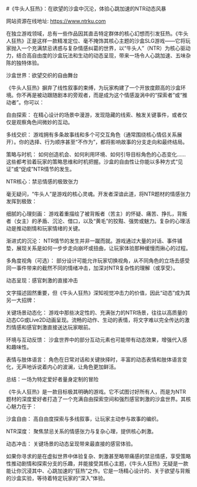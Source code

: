 #《牛头人狂热》：在欲望的沙盒中沉沦，体验心跳加速的NTR动态风暴

网站资源在线地址: https://www.ntrku.com

在独立游戏领域，总有一些作品因其直击特定群体的核心幻想而引发狂热。《牛头人狂热》正是这样一款精准定位、毫不掩饰其核心主题的沙盒SLG游戏——它将玩家抛入一个充满禁忌诱惑与复杂情感纠葛的世界，以“牛头人”（NTR）为核心驱动力，结合高自由度的沙盒玩法和生动的动态呈现，带来一场令人心跳加速、五味杂陈的独特体验。

沙盒世界：欲望交织的自由舞台

《牛头人狂热》摒弃了线性叙事的束缚，为玩家构建了一个开放度颇高的沙盒环境。你不再是被动跟随剧本的旁观者，而是成为这个情感漩涡中的“探索者”或“推动者”。你可以：

自由探索： 在精心设计的场景中漫游，发现隐藏的线索、触发关键事件，或者仅仅是观察角色间微妙的互动。

多线交织： 游戏拥有多条故事线和多个可交互角色（通常围绕核心情侣关系展开）。你的选择、行为顺序甚至“不作为”，都将影响故事的分支走向和最终结局。

策略与时机： 如何创造机会、如何利用环境、如何引导目标角色的心态变化……这些都考验着玩家的策略思维和时机把握。沙盒的自由性让你能以多种方式“见证”或“促成”NTR情节的发生。

NTR核心：禁忌情感的极致张力

毫无疑问，“牛头人”是游戏的核心灵魂。开发者深谙此道，将NTR题材的情感张力发挥到极致：

细腻的心理刻画： 游戏着重描绘了被背叛者（苦主）的怀疑、痛苦、挣扎，背叛者（女主）的矛盾、沉沦、借口，以及“黄毛”的狡黠、强势或魅力。复杂的心理活动是推动剧情和玩家情绪的关键。

渐进式的沉沦： NTR情节的发生并非一蹴而就。游戏通过大量的对话、事件铺垫，展现关系是如何一步步走向崩坏或扭曲，让玩家体验那种缓慢而揪心的过程。

多角度视角（可选）： 部分设计可能允许玩家切换视角，从不同角色的立场去感受同一事件带来的截然不同的情绪冲击，加深对NTR复杂性的理解（或享受）。

动态呈现：感官刺激的直接冲击

文字描述固然重要，但《牛头人狂热》深知视觉冲击力的价值，因此“动态”成为其另一大招牌：

关键场景动态化： 游戏中那些决定性的、充满张力的NTR场景，往往以高质量的动态CG或Live2D动画呈现。流畅的动作、生动的表情，将文字难以完全传达的激烈情感和感官刺激直接送达玩家眼前。

环境与互动反馈： 沙盒世界中的部分互动元素也可能带有动态效果，增强代入感和趣味性。

表情与肢体语言： 角色在日常对话和关键抉择时，丰富的动态表情和肢体语言变化，无声地诉说着内心的波澜，让角色更加鲜活。

总结：一场为特定爱好者量身定制的冒险

《牛头人狂热》是一款目标极其明确的游戏。它不试图讨好所有人，而是为NTR题材的深度爱好者打造了一个充满自由探索空间和强烈感官刺激的沙盒世界。其核心魅力在于：

沙盒自由： 高自由度探索与多线叙事，让玩家主动参与故事的编织。

NTR深度： 聚焦禁忌关系的情感张力与复杂心理，提供核心刺激。

动态冲击： 关键场景的动态呈现带来最直接的感官体验。

如果你寻求的是在虚拟世界中体验复杂、刺激甚至略带痛感的禁忌情感，享受策略性推动剧情和探索分支的乐趣，并能接受其核心主题，《牛头人狂热》无疑是一款能让你沉浸其中、心跳加速的“狂热”之作。它是一场精心设计的、关于欲望与背叛的沙盒实验，等待着特定玩家的“深入”体验。
